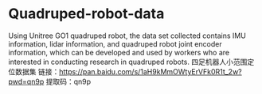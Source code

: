 # Quadruped-robot-data
Using Unitree GO1 quadruped robot, the data set collected contains IMU information, lidar information, and quadruped robot joint encoder information, which can be developed and used by workers who are interested in conducting research in quadruped robots.
四足机器人小范围定位数据集
链接：https://pan.baidu.com/s/1aH9kMmOWtyErVFk0R1t_2w?pwd=qn9p 
提取码：qn9p 

